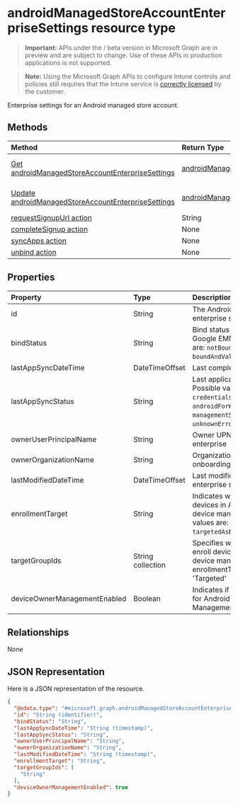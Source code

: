 ﻿# androidManagedStoreAccountEnterpriseSettings resource type

> **Important:** APIs under the / beta version in Microsoft Graph are in preview and are subject to change. Use of these APIs in production applications is not supported.

> **Note:** Using the Microsoft Graph APIs to configure Intune controls and policies still requires that the Intune service is [correctly licensed](https://go.microsoft.com/fwlink/?linkid=839381) by the customer.

Enterprise settings for an Android managed store account.
## Methods
|Method|Return Type|Description|
|:---|:---|:---|
|[Get androidManagedStoreAccountEnterpriseSettings](../api/intune_androidforwork_androidmanagedstoreaccountenterprisesettings_get.md)|[androidManagedStoreAccountEnterpriseSettings](../resources/intune_androidforwork_androidmanagedstoreaccountenterprisesettings.md)|Read properties and relationships of the [androidManagedStoreAccountEnterpriseSettings](../resources/intune_androidforwork_androidmanagedstoreaccountenterprisesettings.md) object.|
|[Update androidManagedStoreAccountEnterpriseSettings](../api/intune_androidforwork_androidmanagedstoreaccountenterprisesettings_update.md)|[androidManagedStoreAccountEnterpriseSettings](../resources/intune_androidforwork_androidmanagedstoreaccountenterprisesettings.md)|Update the properties of a [androidManagedStoreAccountEnterpriseSettings](../resources/intune_androidforwork_androidmanagedstoreaccountenterprisesettings.md) object.|
|[requestSignupUrl action](../api/intune_androidforwork_androidmanagedstoreaccountenterprisesettings_requestsignupurl.md)|String|Not yet documented|
|[completeSignup action](../api/intune_androidforwork_androidmanagedstoreaccountenterprisesettings_completesignup.md)|None|Not yet documented|
|[syncApps action](../api/intune_androidforwork_androidmanagedstoreaccountenterprisesettings_syncapps.md)|None|Not yet documented|
|[unbind action](../api/intune_androidforwork_androidmanagedstoreaccountenterprisesettings_unbind.md)|None|Not yet documented|

## Properties
|Property|Type|Description|
|:---|:---|:---|
|id|String|The Android store account enterprise settings identifier|
|bindStatus|String|Bind status of the tenant with the Google EMM API Possible values are: `notBound`, `bound`, `boundAndValidated`, `unbinding`.|
|lastAppSyncDateTime|DateTimeOffset|Last completion time for app sync|
|lastAppSyncStatus|String|Last application sync result Possible values are: `success`, `credentialsNotValid`, `androidForWorkApiError`, `managementServiceError`, `unknownError`, `none`.|
|ownerUserPrincipalName|String|Owner UPN that created the enterprise|
|ownerOrganizationName|String|Organization name used when onboarding Android Enterprise|
|lastModifiedDateTime|DateTimeOffset|Last modification time for Android enterprise settings|
|enrollmentTarget|String|Indicates which users can enroll devices in Android Enterprise device management Possible values are: `none`, `all`, `targeted`, `targetedAsEnrollmentRestrictions`.|
|targetGroupIds|String collection|Specifies which AAD groups can enroll devices in Android for Work device management if enrollmentTarget is set to 'Targeted'|
|deviceOwnerManagementEnabled|Boolean|Indicates if this account is flighting for Android Device Owner Management with CloudDPC.|

## Relationships
None
## JSON Representation
Here is a JSON representation of the resource.
<!-- {
  "blockType": "resource",
  "keyProperty": "id",
  "@odata.type": "microsoft.graph.androidManagedStoreAccountEnterpriseSettings"
}
-->
``` json
{
  "@odata.type": "#microsoft.graph.androidManagedStoreAccountEnterpriseSettings",
  "id": "String (identifier)",
  "bindStatus": "String",
  "lastAppSyncDateTime": "String (timestamp)",
  "lastAppSyncStatus": "String",
  "ownerUserPrincipalName": "String",
  "ownerOrganizationName": "String",
  "lastModifiedDateTime": "String (timestamp)",
  "enrollmentTarget": "String",
  "targetGroupIds": [
    "String"
  ],
  "deviceOwnerManagementEnabled": true
}
```



